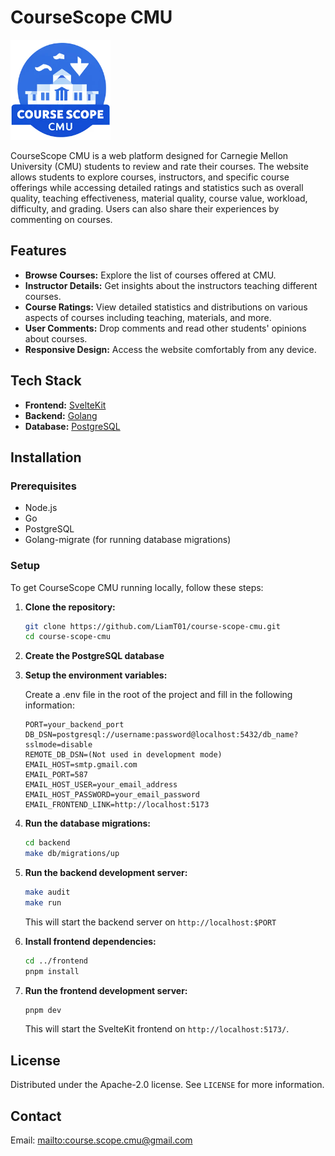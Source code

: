 # CourseScope CMU

<img alt="logo" width="160" height="160" src='frontend/static/logo-blue.png'/>

CourseScope CMU is a web platform designed for Carnegie Mellon University (CMU) students to review and rate their courses. The website allows students to explore courses, instructors, and specific course offerings while accessing detailed ratings and statistics such as overall quality, teaching effectiveness, material quality, course value, workload, difficulty, and grading. Users can also share their experiences by commenting on courses.

## Features

- **Browse Courses:** Explore the list of courses offered at CMU.
- **Instructor Details:** Get insights about the instructors teaching different courses.
- **Course Ratings:** View detailed statistics and distributions on various aspects of courses including teaching, materials, and more.
- **User Comments:** Drop comments and read other students' opinions about courses.
- **Responsive Design:** Access the website comfortably from any device.

## Tech Stack

- **Frontend:** [SvelteKit](https://kit.svelte.dev/)
- **Backend:** [Golang](https://go.dev/)
- **Database:** [PostgreSQL](https://www.postgresql.org/)

## Installation

### Prerequisites

- Node.js
- Go
- PostgreSQL
- Golang-migrate (for running database migrations)

### Setup

To get CourseScope CMU running locally, follow these steps:

1. **Clone the repository:**

   ```bash
   git clone https://github.com/LiamT01/course-scope-cmu.git
   cd course-scope-cmu
   ```

2. **Create the PostgreSQL database**

3. **Setup the environment variables:**

   Create a .env file in the root of the project and fill in the following information:

   ```plaintext
   PORT=your_backend_port
   DB_DSN=postgresql://username:password@localhost:5432/db_name?sslmode=disable
   REMOTE_DB_DSN=(Not used in development mode)
   EMAIL_HOST=smtp.gmail.com
   EMAIL_PORT=587
   EMAIL_HOST_USER=your_email_address
   EMAIL_HOST_PASSWORD=your_email_password
   EMAIL_FRONTEND_LINK=http://localhost:5173
   ```

4. **Run the database migrations:**

   ```bash
   cd backend
   make db/migrations/up
   ```

5. **Run the backend development server:**

   ```bash
   make audit
   make run
   ```

   This will start the backend server on `http://localhost:$PORT`

6. **Install frontend dependencies:**

   ```bash
   cd ../frontend
   pnpm install
   ```

7. **Run the frontend development server:**

   ```bash
   pnpm dev
   ```

   This will start the SvelteKit frontend on `http://localhost:5173/`.

## License

Distributed under the Apache-2.0 license. See `LICENSE` for more information.

## Contact

Email: <mailto:course.scope.cmu@gmail.com>
